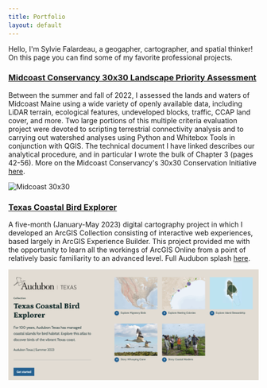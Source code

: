 ```yaml
---
title: Portfolio
layout: default
---
```


Hello, I'm Sylvie Falardeau, a geogapher, cartographer, and spatial thinker! On this page you can find some of my favorite professional projects.

### [Midcoast Conservancy 30x30 Landscape Priority Assessment](https://vinfalardeau.github.io/portfolio/Midcoast_30x30_LandscapePriorityAssessment.pdf)

Between the summer and fall of 2022, I assessed the lands and waters of Midcoast Maine using a wide variety of openly available data, including LiDAR terrain, ecological features, undeveloped blocks, traffic, CCAP land cover, and more. Two large portions of this multiple criteria evaluation project were devoted to scripting terrestrial connectivity analysis and to carrying out watershed analyses using Python and Whitebox Tools in conjunction with QGIS. The technical document I have linked describes our analytical procedure, and in particular I wrote the bulk of Chapter 3 (pages 42-56). More on the Midcoast Conservancy's 30x30 Conservation Initiative [here](https://www.midcoastconservancy.org/30x30).

![Midcoast 30x30](portfolio/mdc.png)

### [Texas Coastal Bird Explorer](https://storymaps.arcgis.com/collections/2872af0221274710b68ad764785b9471)
A five-month (January-May 2023) digital cartography project in which I developed an ArcGIS Collection consisting of interactive web experiences, based largely in ArcGIS Experience Builder. This project provided me with the opportunity to learn all the workings of ArcGIS Online from a point of relatively basic familiarity to an advanced level. Full Audubon splash [here](https://www.audubon.org/news/celebrate-audubon-texass-centennial-virtual-tour-coast). 

![Texas Bird Explorer](portfolio/bird.png)
